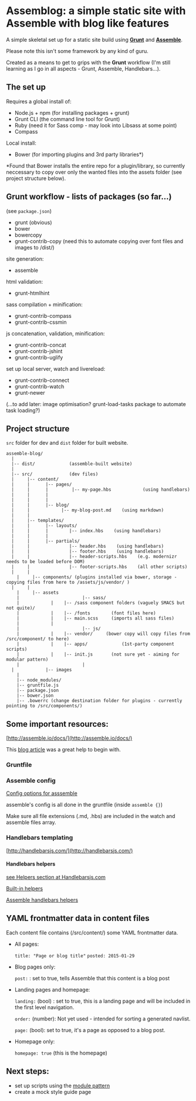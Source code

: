 # Assemblog: a simple static site with Assemble with blog like features

A simple skeletal set up for a static site build using [**Grunt**](http://gruntjs.com/) and [**Assemble**](http://assemble.io/).

Please note this isn't some framework by any kind of guru.

Created as a means to get to grips with the **Grunt** workflow (I'm still learning as I go in all aspects - Grunt, Assemble, Handlebars...).

## The set up

Requires a global install of: 

- Node.js + npm (for installing packages + grunt)
- Grunt CLI (the command line tool for Grunt)
- Ruby (need it for Sass comp - may look into Libsass at some point) 
- Compass 

Local install:

- Bower (for importing plugins and 3rd party libraries*)

*Found that Bower installs the entire repo for a plugin/library, so currently neccessary to copy over only the wanted files into the assets folder (see project structure below). 

## Grunt workflow - lists of packages (so far...)

(see `package.json`)

- grunt (obvious)
- bower
- bowercopy
- grunt-contrib-copy (need this to automate copying over font files and images to /dist/)

site generation:

- assemble

html validation:

- grunt-htmlhint

sass compilation + minification:

- grunt-contrib-compass
- grunt-contrib-cssmin

js concatenation, validation, minification:

- grunt-contrib-concat
- grunt-contrib-jshint
- grunt-contrib-uglify

set up local server, watch and livereload:

- grunt-contrib-connect
- grunt-contrib-watch
- grunt-newer

(...to add later: image optimisation? grunt-load-tasks package to automate task loading?)



## Project structure

`src` folder for dev and `dist` folder for built website.

	assemble-blog/
	  |
	  |-- dist/             (assemble-built website)
	  |
	  |-- src/              (dev files)
	  |     |-- content/
	  |     |      |-- pages/
	  |     |      |		 |-- my-page.hbs 			(using handlebars)
	  |     |      |
	  |     |      |
	  |     |      |-- blog/
	  |     |            |-- my-blog-post.md    (using markdown)
	  |     |
	  |     |-- templates/
	  |     |      |-- layouts/
	  |     |      |        |-- index.hbs    (using handlebars)
	  |     |      |        
	  |     |      |-- partials/
	  |     |               |-- header.hbs    (using handlebars)
	  |     |               |-- footer.hbs    (using handlebars)
	  |     |               |-- header-scripts.hbs    (e.g. modernizr needs to be loaded before DOM)
	  |     |               |-- footer-scripts.hbs    (all other scripts)
	  |     | 
		|     |-- components/ (plugins installed via bower, storage - copying files from here to /assets/js/vendor/ ) 
	  |     | 
		|     |-- assets
		|						 |-- sass/
		|            |    |-- /sass component folders (vaguely SMACS but not quite)/
		|            |    |-- /fonts		(font files here)
		|            |    |-- main.scss 	(imports all sass files)
		|            |    
		|						 |-- js/
		|            |    |-- vendor/     (bower copy will copy files from /src/component/ to here)
		|            |    |-- apps/ 			(1st-party component scripts)
		|            |    |-- init.js 		(not sure yet - aiming for modular pattern)
		|						 |	
	  |            |-- images
		|                          
		|-- node_modules/
		|-- gruntfile.js
		|-- package.json
		|-- bower.json
		|-- .bowerrc (change destination folder for plugins - currently pointing to /src/components/)


## Some important resources:

[http://assemble.io/docs/](http://assemble.io/docs/)

This [blog article](http://www.andismith.com/blog/2014/02/getting-started-with-assemble/) was a great help to begin with.









### Gruntfile



### Assemble config

[Config options for asssemble](http://assemble.io/docs/Options.html)

assemble's config is all done in the gruntfile (inside `assemble {}`)

Make sure all file extensions (.md, .hbs) are included in the watch and assemble files array.

### Handlebars templating

[http://handlebarsjs.com/](http://handlebarsjs.com/)

#### Handlebars helpers

[see Helpers section at Handlebarsjs.com](http://handlebarsjs.com/expressions.html)

[Built-in helpers](http://handlebarsjs.com/builtin_helpers.html)

[Assemble handlebars helpers](http://assemble.io/helpers/)


## YAML frontmatter data in content files

Each content file contains (/src/content/) some YAML frontmatter data.

- All pages: 	

	`title: "Page or blog title"`
	`posted: 2015-01-29`

- Blog pages only: 

  `post:` : set to true, tells Assemble that this content is a blog post

- Landing pages and homepage: 
	
	`landing:`	(bool) : set to true, this is a landing page and will be included in the first level navigation.

	`order:` (number): Not yet used - intended for sorting a generated navlist.

	`page:` (bool): set to true, it's a page as opposed to a blog post.

- Homepage only: 

	`homepage: true` (this is the homepage)
	

## Next steps: 

- set up scripts using the [module pattern](http://addyosmani.com/resources/essentialjsdesignpatterns/book/#modulepatternjavascript)
- create a mock style guide page